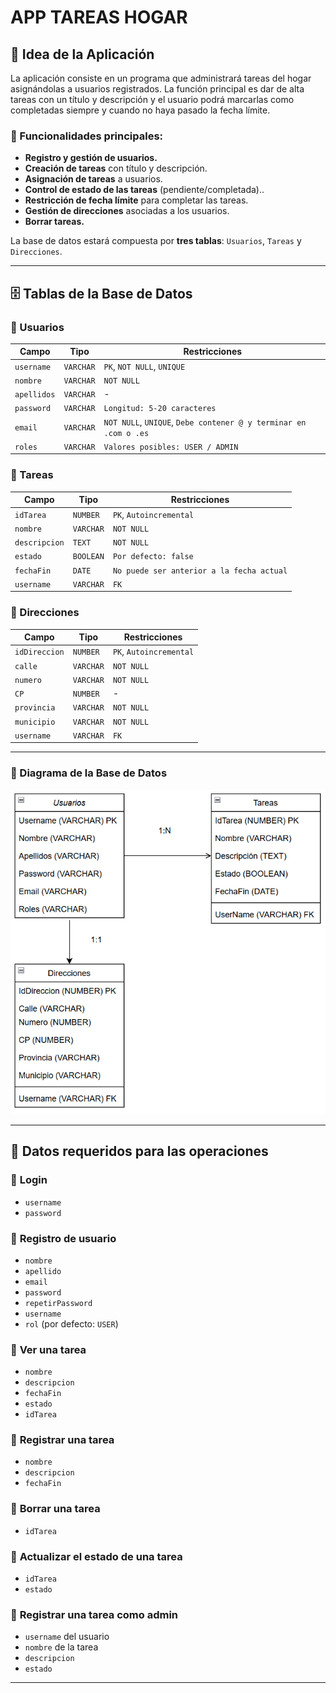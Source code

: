 # APP TAREAS HOGAR

## 📌 Idea de la Aplicación
La aplicación consiste en un programa que administrará tareas del hogar asignándolas a usuarios registrados. La función principal es dar de alta tareas con un título y descripción y el usuario podrá marcarlas como completadas siempre y cuando no haya pasado la fecha límite. 

### 🔹 Funcionalidades principales:
- **Registro y gestión de usuarios.**
- **Creación de tareas** con título y descripción.
- **Asignación de tareas** a usuarios.
- **Control de estado de las tareas** (pendiente/completada)..
- **Restricción de fecha límite** para completar las tareas.
- **Gestión de direcciones** asociadas a los usuarios.
- **Borrar tareas.**

La base de datos estará compuesta por **tres tablas**: `Usuarios`, `Tareas` y `Direcciones`.

---

## 🗄️ Tablas de la Base de Datos

### 📌 Usuarios
| Campo     | Tipo               | Restricciones |
|-----------|--------------------|---------------|
| `username`  | `VARCHAR` | `PK`, `NOT NULL`, `UNIQUE` |
| `nombre`    | `VARCHAR` | `NOT NULL` |
| `apellidos` | `VARCHAR` |  -  |
| `password`  | `VARCHAR` | `Longitud: 5-20 caracteres` |
| `email`     | `VARCHAR` | `NOT NULL`, `UNIQUE`, `Debe contener @ y terminar en .com o .es` |
| `roles`     | `VARCHAR` | `Valores posibles: USER / ADMIN` |

### 📌 Tareas
| Campo       | Tipo       | Restricciones |
|------------|-----------|---------------|
| `idTarea`   | `NUMBER`  | `PK`, `Autoincremental` |
| `nombre`    | `VARCHAR` | `NOT NULL` |
| `descripcion` | `TEXT`  | `NOT NULL` |
| `estado`    | `BOOLEAN` | `Por defecto: false` |
| `fechaFin`  | `DATE`    | `No puede ser anterior a la fecha actual` |
| `username`  | `VARCHAR` | `FK` |

### 📌 Direcciones
| Campo       | Tipo       | Restricciones |
|------------|-----------|---------------|
| `idDireccion` | `NUMBER`  | `PK`, `Autoincremental` |
| `calle`    | `VARCHAR` | `NOT NULL` |
| `numero`   | `VARCHAR` | `NOT NULL` |
| `CP`       | `NUMBER`  |  -  |
| `provincia`| `VARCHAR` | `NOT NULL` |
| `municipio`| `VARCHAR` | `NOT NULL` |
| `username` | `VARCHAR` | `FK` |

---

### 📌 Diagrama de la Base de Datos
![Diagrama de Base de Datos](docs/Captura_TareasHogar.png)

---

## 📌 Datos requeridos para las operaciones

### 🔹 **Login**
- `username`
- `password`

### 🔹 **Registro de usuario**
- `nombre`
- `apellido`
- `email`
- `password`
- `repetirPassword`
- `username`
- `rol` (por defecto: `USER`)

### 🔹 **Ver una tarea**
- `nombre`
- `descripcion`
- `fechaFin`
- `estado`
- `idTarea`

### 🔹 **Registrar una tarea**
- `nombre`
- `descripcion`
- `fechaFin`

### 🔹 **Borrar una tarea**
- `idTarea`

### 🔹 **Actualizar el estado de una tarea**
- `idTarea`
- `estado`

### 🔹 **Registrar una tarea como admin**
- `username` del usuario
- `nombre` de la tarea
- `descripcion`
- `estado`

---
